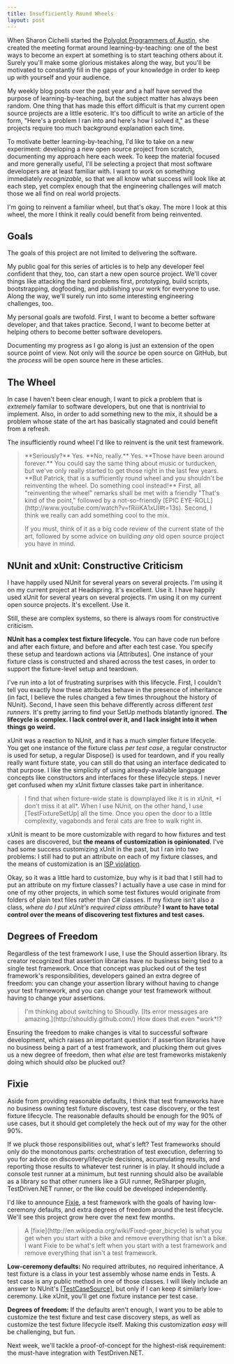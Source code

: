 ```yaml
---
title: Insufficiently Round Wheels
layout: post
---
```


When Sharon Cichelli started the [Polyglot Programmers of Austin](http://austin.polyglotprogrammers.org), she created the meeting format around learning-by-teaching: one of the best ways to become an expert at something is to start teaching others about it.  Surely you'll make some glorious mistakes along the way, but you'll be motivated to constantly fill in the gaps of your knowledge in order to keep up with yourself and your audience.

My weekly blog posts over the past year and a half have served the purpose of learning-by-teaching, but the subject matter has always been random.  One thing that has made this effort difficult is that my current open source projects are a little esoteric.  It's too difficult to write an article of the form, "Here's a problem I ran into and here's how I solved it," as these projects require too much background explanation each time.

To motivate better learning-by-teaching, I'd like to take on a new experiment: developing a new open source project from scratch, documenting my approach here each week.  To keep the material focused and more generally useful, I'll be selecting a project that most software developers are at least familiar with.  I want to work on something immediately *recognizable*, so that we all know what success will look like at each step, yet complex enough that the engineering challenges will match those we all find on real world projects.

I'm going to reinvent a familiar wheel, but that's okay.  The more I look at this wheel, the more I think it really could benefit from being reinvented.

## Goals

The goals of this project are not limited to delivering the software.

My public goal for this series of articles is to help any developer feel confident that they, too, can start a new open source project.  We'll cover things like attacking the hard problems first, prototyping, build scripts, bootstrapping, dogfooding, and publishing your work for everyone to use.  Along the way, we'll surely run into some interesting engineering challenges, too.

My personal goals are twofold.  First, I want to become a better software developer, and that takes practice.  Second, I want to become better at helping others to become better software developers.

Documenting my progress as I go along is just an extension of the open source point of view.  Not only will the *source* be open source on GitHub, but the *process* will be open source here in these articles.

## The Wheel

In case I haven't been clear enough, I want to pick a problem that is *extremely* familar to software developers, but one that is nontrivial to implement.  Also, in order to add something new to the mix, it should be a problem whose state of the art has basically stagnated and could benefit from a refresh.

The insufficiently round wheel I'd like to reinvent is the unit test framework.

<blockquote>
**Seriously?** Yes.
**No, really.** Yes.
**Those have been around forever.** You could say the same thing about music or turducken, but we've only really started to get those right in the last few years.
**But Patrick, that is a sufficiently round wheel and you shouldn't be reinventing the wheel.  Do something cool instead!** First, all "reinventing the wheel" remarks shall be met with a friendly "That's kind of the point," followed by a not-so-friendly [EPIC EYE-ROLL](http://www.youtube.com/watch?v=fRiiiKA1xUI#t=13s).  Second, I think we really can add something cool to the mix.

If you must, think of it as a big code review of the current state of the art, followed by some advice on building *any* old open source project you have in mind.
</blockquote>

## NUnit and xUnit: Constructive Criticism

I have happily used NUnit for several years on several projects.  I'm using it on my current project at Headspring.  It's excellent.  Use it.  I have happily used xUnit for several years on several projects.  I'm using it on my current open source projects.  It's excellent.  Use it.

Still, these are complex systems, so there is always room for constructive criticism.

**NUnit has a complex test fixture lifecycle.**  You can have code run before and after each fixture, and before and after each test case.  You specify these setup and teardown actions via [Attributes].  One instance of your fixture class is constructed and shared across the test cases, in order to support the fixture-level setup and teardown.

I've run into a lot of frustrating surprises with this lifecycle.  First, I couldn't tell you exactly how these attributes behave in the presence of inheritance (in fact, I believe the rules changed a few times throughout the history of NUnit).  Second, I have seen this behave differently across different *test runners*.  It's pretty jarring to find your SetUp methods blatantly ignored.  **The lifecycle is complex.  I lack control over it, and I lack insight into it when things go weird.**

xUnit was a reaction to NUnit, and it has a much simpler fixture lifecycle.  You get one instance of the fixture class *per test case*, a regular constructor is used for setup, a regular Dispose() is used for teardown, and if you really really want fixture state, you can still do that using an interface dedicated to that purpose.  I like the simplicity of using already-available language concepts like constructors and interfaces for these lifecycle steps.  I never get confused when my xUnit fixture classes take part in inheritance.

<blockquote>I find that when fixture-wide state is downplayed like it is in xUnit, *I don't miss it at all*.  When I use NUnit, on the other hand, I use [TestFixtureSetUp] all the time.  Once you open the door to a little complexity, vagabonds and feral cats are free to walk right in.</blockquote>

xUnit is meant to be more customizable with regard to how fixtures and test cases are discovered, but **the means of customization is opinionated**.  I've had some success customizing xUnit in the past, but I ran into two problems: I still had to put an attribute on each of my fixture classes, and the means of customization is an [ISP violation](http://www.headspring.com/patrick/low-ceremony-xunit/).

Okay, so it was a little hard to customize, buy why is it bad that I still had to put an attribute on my fixture classes?  I actually have a use case in mind for one of my other projects, in which some test fixtures would originate from folders of plain text files rather than C# classes.  If my fixture isn't also a class, *where do I put xUnit's required class attribute*?  **I want to have total control over the means of discovering test fixtures and test cases.**

## Degrees of Freedom

Regardless of the test framework I use, I use the Should assertion library.  Its creator recognized that assertion libraries have no business being tied to a single test framework.  Once that concept was plucked out of the test framework's responsibilities, developers gained an extra degree of freedom: you can change your assertion library without having to change your test framework, and you can change your test framework without having to change your assertions.

<blockquote>I'm thinking about switching to Shoudly.  [Its error messages are amazing.](http://shouldly.github.com/)  How does that even *work*!?</blockquote>

Ensuring the freedom to make changes is vital to successful software development, which raises an important question: if assertion libraries have no business being a part of a test framework, and plucking them out gives us a new degree of freedom, then what *else* are test frameworks mistakenly doing which should *also* be plucked out?

## Fixie

Aside from providing reasonable defaults, I think that test frameworks have no business owning test fixture discovery, test case discovery, or the test fixture lifecycle.  The reasonable defaults should be enough for the 90% of use cases, but it should get completely the heck out of my way for the other 90%.

If we pluck those responsibilities out, what's left?  Test frameworks should only do the monotonous parts: orchestration of test execution, deferring to you for advice on discovery/lifecycle decisions, accumulating results, and reporting those results to whatever test runner is in play.  It should include a console test runner at a minimum, but test running should also be available as a library so that other runners like a GUI runner, ReSharper plugin, TestDriven.NET runner, or the like could be developed independently.

I'd like to announce [Fixie](https://github.com/plioi/fixie), a test framework with the goals of having low-ceremony defaults, and extra degrees of freedom around the test lifecycle.  We'll see this project grow here over the next few months.

<blockquote>A [fixie](http://en.wikipedia.org/wiki/Fixed-gear_bicycle) is what you get when you start with a bike and remove everything that isn't a bike.  I want Fixie to be what's left when you start with a test framework and remove everything that isn't a test framework.</blockquote>

**Low-ceremony defaults:** No required attributes, no required inheritance.  A test fixture is a class in your test assembly whose name ends in Tests.  A test case is any public method in one of those classes.  I will likely include an answer to NUnit's [[TestCaseSource]](http://nunit.org/index.php?p=testCaseSource&r=2.6.2), but only if I can keep it similarly low-ceremony.  Like xUnit, you'll get one fixture instance per test case.

**Degrees of freedom:**  If the defaults aren't enough, I want you to be able to customize the test fixture and test case discovery steps, as well as customize the test fixture lifecycle itself.  Making this customization *easy* will be challenging, but fun.

Next week, we'll tackle a proof-of-concept for the highest-risk requirement: the must-have integration with TestDriven.NET.